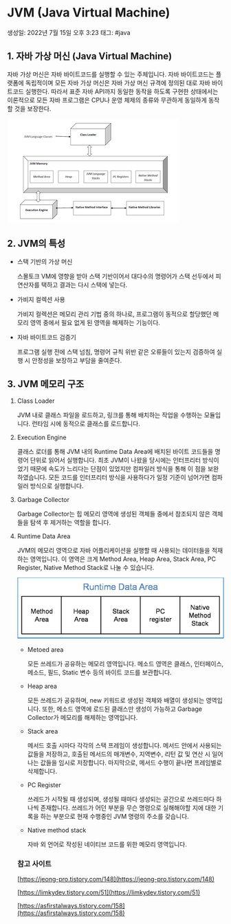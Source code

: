 # JVM (Java Virtual Machine)

생성일: 2022년 7월 15일 오후 3:23
태그: #java

## 1. 자바 가상 머신 (Java Virtual Machine)

자바 가상 머신은 자바 바이트코드를 실행할 수 있는 주체입니다. 자바 바이트코드는 플랫폼에 독립적이며 모든 자바 가상 머신은 자바 가상 머신 규격에 정의된 대로 자바 바이트코드 실행한다. 따라서 표준 자바 API까지 동일한 동작을 하도록 구현한 상태에서는 이론적으로 모든 자바 프로그램은 CPU나 운영 체제의 종류와 무관하게 동일하게 동작할 것을 보장한다.

![400px-JvmSpec7.png](../images/JVM%20(Java%20Virtual%20Machine)%202071bcd9b6cb427288226c6960fe094e/400px-JvmSpec7.png)

## 2. JVM의 특성

- 스택 기반의 가상 머신
    
    스몰토크 VM에 영향을 받아 스택 기반이어서 대다수의 명령어가 스택 선두에서 피연산자를 택하고 결과는 다시 스택에 넣는다.
    
- 가비지 컬렉션 사용
    
    가비지 컬렉션은 메모리 관리 기법 중의 하나로, 프로그램이 동적으로 할당했던 메모리 영역 중에서 필요 없게 된 영역을 해제하는 기능이다.
    
- 자바 바이트코드 검증기
    
    프로그램 실행 전에 스택 넘침, 명령어 규칙 위반 같은 오류들이 있는지 검증하여 실행 시 안정성을 보장하고 부담을 줄여준다.
    

## 3. JVM 메모리 구조

1. Class Loader
    
    JVM 내로 클래스 파일을 로드하고, 링크를 통해 배치하는 작업을 수행하는 모듈입니다. 런타임 시에 동적으로 클래스를 로드합니다.
    
2. Execution Engine
    
    클래스 로더를 통해 JVM 내의 Runtime Data Area에 배치된 바이트 코드들을 명령어 단위로 읽어서 실행합니다. 최초 JVM이 나왔을 당시에는 인터프리터 방식이었기 때문에 속도가 느리다는 단점이 있었지만 컴파일러 방식을 통해 이 점을 보완하였습니다. 모든 코드를 인터프리터 방식을 사용하다가 일정 기준이 넘어가면 컴파일러 방식으로 실행합니다.
    
3. Garbage Collector
    
    Garbage Collector는 힙 메모리 영역에 생성된 객체들 중에서 참조되지 않은 객체들을 탐색 후 제거하는 역할을 합니다.
    
4. Runtime Data Area
    
    JVM의 메모리 영역으로 자바 어플리케이션을 실행할 때 사용되는 데이터들을 적재하는 영역입니다. 이 영역은 크게 Method Area, Heap Area, Stack Area, PC Register, Native Method Stack로 나눌 수 있습니다.
    
    ![img1.daumcdn.png](../images/JVM%20(Java%20Virtual%20Machine)%202071bcd9b6cb427288226c6960fe094e/img1.daumcdn.png)
    
    - Metoed area
        
        모든 쓰레드가 공유하는 메모리 영역입니다. 메소드 영역은 클래스, 인터페이스, 메소드, 필드, Static 변수 등의 바이트 코드를 보관합니다.
        
    - Heap area
        
        모든 쓰레드가 공유하며, new 키워드로 생성된 객체와 배열이 생성되는 영역입니다. 또한, 메소드 영역에 로드된 클래스만 생성이 가능하고 Garbage Collector가 메모리를 해제하는 영역입니다.
        
    - Stack area
        
        메서드 호출 시마다 각각의 스택 프레임이 생성합니다. 메서드 안에서 사용되는 값들을 저장하고, 호출된 메서드의 매개변수, 지역변수, 리턴 값 및 연산 시 일어나는 값들을 임시로 저장합니다. 마지막으로, 메서드 수행이 끝나면 프레임별로 삭제합니다.
        
    - PC Register
        
        쓰레드가 시작될 때 생성되며, 생성될 때마다 생성되는 공간으로 쓰레드마다 하나씩 존재합니다. 쓰레드가 어던 부분을 무슨 명령으로 실해해야할 지에 대한 기록을 하는 부분으로 현재 수행중인 JVM 명령의 주소를 갖습니다.
        
    - Native method stack
        
        자바 외 언어로 작성된 네이티브 코드를 위한 메모리 영역입니다.
        
    
    ### 참고 사이트
    
    [https://jeong-pro.tistory.com/148](https://jeong-pro.tistory.com/148)
    
    [https://limkydev.tistory.com/51](https://limkydev.tistory.com/51)
    
    [https://asfirstalways.tistory.com/158](https://asfirstalways.tistory.com/158)